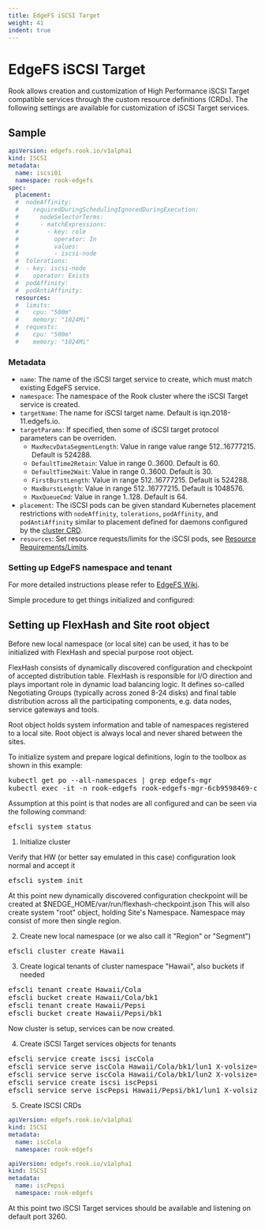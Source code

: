 ```yaml
---
title: EdgeFS iSCSI Target
weight: 41
indent: true
---
```


# EdgeFS iSCSI Target

Rook allows creation and customization of High Performance iSCSI Target compatible services through the custom resource definitions (CRDs).
The following settings are available for customization of iSCSI Target services.

## Sample

```yaml
apiVersion: edgefs.rook.io/v1alpha1
kind: ISCSI
metadata:
  name: iscsi01
  namespace: rook-edgefs
spec:
  placement:
  #  nodeAffinity:
  #    requiredDuringSchedulingIgnoredDuringExecution:
  #      nodeSelectorTerms:
  #      - matchExpressions:
  #        - key: role
  #          operator: In
  #          values:
  #          - iscsi-node
  #  tolerations:
  #  - key: iscsi-node
  #    operator: Exists
  #  podAffinity:
  #  podAntiAffinity:
  resources:
  #  limits:
  #    cpu: "500m"
  #    memory: "1024Mi"
  #  requests:
  #    cpu: "500m"
  #    memory: "1024Mi"
```

### Metadata

- `name`: The name of the iSCSI target service to create, which must match existing EdgeFS service.
- `namespace`: The namespace of the Rook cluster where the iSCSI Target service is created.
- `targetName`: The name for iSCSI target name. Default is iqn.2018-11.edgefs.io.
- `targetParams`: If specified, then some of iSCSI target protocol parameters can be overriden.
  - `MaxRecvDataSegmentLength`: Value in range value range 512..16777215. Default is 524288.
  - `DefaultTime2Retain`: Value in range 0..3600. Default is 60.
  - `DefaultTime2Wait`: Value in range 0..3600. Default is 30.
  - `FirstBurstLength`: Value in range 512..16777215. Default is 524288.
  - `MaxBurstLength`: Value in range 512..16777215. Default is 1048576.
  - `MaxQueueCmd`: Value in range 1..128. Default is 64.
- `placement`: The iSCSI pods can be given standard Kubernetes placement restrictions with `nodeAffinity`, `tolerations`, `podAffinity`, and `podAntiAffinity` similar to placement defined for daemons configured by the [cluster CRD](/cluster/examples/kubernetes/edgefs/cluster.yaml).
- `resources`: Set resource requests/limits for the iSCSI pods, see [Resource Requirements/Limits](edgefs-cluster-crd.md#resource-requirementslimits).

### Setting up EdgeFS namespace and tenant

For more detailed instructions please refer to [EdgeFS Wiki](https://github.com/Nexenta/edgefs/wiki).

Simple procedure to get things initialized and configured:

## Setting up FlexHash and Site root object

Before new local namespace (or local site) can be used, it has to be initialized with FlexHash and special purpose root object.

FlexHash consists of dynamically discovered configuration and checkpoint of accepted distribution table. FlexHash is responsible for I/O direction and plays important role in dynamic load balancing logic. It defines so-called Negotiating Groups (typically across zoned 8-24 disks) and final table distribution across all the participating components, e.g. data nodes, service gateways and tools.

Root object holds system information and table of namespaces registered to a local site. Root object is always local and never shared between the sites.

To initialize system and prepare logical definitions, login to the toolbox as shown in this example:

<pre>
kubectl get po --all-namespaces | grep edgefs-mgr
kubectl exec -it -n rook-edgefs rook-edgefs-mgr-6cb9598469-czr7p -- env COLUMNS=$COLUMNS LINES=$LINES TERM=linux toolbox
</pre>

Assumption at this point is that nodes are all configured and can be seen via the following command:

<pre>
efscli system status
</pre>

1. Initialize cluster

Verify that HW (or better say emulated in this case) configuration look normal and accept it

<pre>
efscli system init
</pre>

At this point new dynamically discovered configuration checkpoint will be created at $NEDGE_HOME/var/run/flexhash-checkpoint.json
This will also create system "root" object, holding Site's Namespace. Namespace may consist of more then single region.

2. Create new local namespace (or we also call it "Region" or "Segment")

<pre>
efscli cluster create Hawaii
</pre>

3. Create logical tenants of cluster namespace "Hawaii", also buckets if needed

<pre>
efscli tenant create Hawaii/Cola
efscli bucket create Hawaii/Cola/bk1
efscli tenant create Hawaii/Pepsi
efscli bucket create Hawaii/Pepsi/bk1
</pre>

Now cluster is setup, services can be now created.

4. Create iSCSI Target services objects for tenants

<pre>
efscli service create iscsi iscCola
efscli service serve iscCola Hawaii/Cola/bk1/lun1 X-volsize=10G,ccow-chunkmap-chunk-size=16384
efscli service serve iscCola Hawaii/Cola/bk1/lun2 X-volsize=20G,ccow-chunkmap-chunk-size=131072
efscli service create iscsi iscPepsi
efscli service serve iscPepsi Hawaii/Pepsi/bk1/lun1 X-volsize=20G
</pre>

5. Create ISCSI CRDs

```yaml
apiVersion: edgefs.rook.io/v1alpha1
kind: ISCSI
metadata:
  name: iscCola
  namespace: rook-edgefs
```

```yaml
apiVersion: edgefs.rook.io/v1alpha1
kind: ISCSI
metadata:
  name: iscPepsi
  namespace: rook-edgefs
```

At this point two iSCSI Target services should be available and listening on default port 3260.
